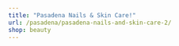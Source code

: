 ```yaml
---
title: "Pasadena Nails & Skin Care!"
url: /pasadena/pasadena-nails-and-skin-care-2/
shop: beauty
---
```

